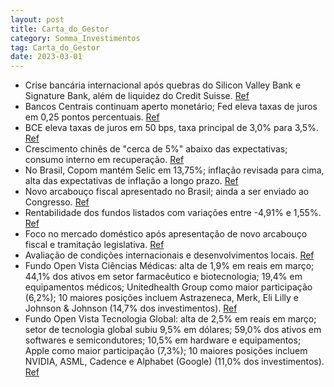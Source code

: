 ```yaml
---
layout: post
title: Carta_do_Gestor
category: Somma_Investimentos
tag: Carta_do_Gestor
date: 2023-03-01
---
```


- Crise bancária internacional após quebras do Silicon Valley Bank e Signature Bank, além de liquidez do Credit Suisse.
<a href="#" onclick="search_on_pdf('do Silicon Valley Bank (SVB) juntamente com o Signature Bank – ambos se tornando o segundo e terceir')">Ref</a>
- Bancos Centrais continuam aperto monetário; Fed eleva taxas de juros em 0,25 pontos percentuais.
<a href="#" onclick="search_on_pdf('stress no mercado bancário estadunidense, o FED manteve o ritmo da última reunião e elevou as taxas ')">Ref</a>
- BCE eleva taxas de juros em 50 bps, taxa principal de 3,0% para 3,5%.
<a href="#" onclick="search_on_pdf('Na Zona do Euro, o BCE elevou as taxas de juros em 50 bps, levando a taxa principal de juros de 3,0%')">Ref</a>
- Crescimento chinês de "cerca de 5%" abaixo das expectativas; consumo interno em recuperação.
<a href="#" onclick="search_on_pdf('das expectativas do mercado – que esperava “acima de 5,0%” ou “5,5%” -, os dados quantitativos e qua')">Ref</a>
- No Brasil, Copom mantém Selic em 13,75%; inflação revisada para cima, alta das expectativas de inflação a longo prazo.
<a href="#" onclick="search_on_pdf('O Banco Central manteve a taxa de juros em 13,75% como era esperado, mas aumentou o tom no comunicad')">Ref</a>
- Novo arcabouço fiscal apresentado no Brasil; ainda a ser enviado ao Congresso.
<a href="#" onclick="search_on_pdf('duro com alguma credibilidade no novo arcabouço fiscal poderá reduzir a inclinação. No fim do mês,')">Ref</a>
- Rentabilidade dos fundos listados com variações entre -4,91% e 1,55%.
<a href="#" onclick="search_on_pdf('diferença de 0,55 do IFIX e sua rentabilidade 6 meses é igual a -4,93%. O patrimônio líquido médio 1')">Ref</a>
- Foco no mercado doméstico após apresentação de novo arcabouço fiscal e tramitação legislativa.
<a href="#" onclick="search_on_pdf('Para o mês de abril esperamos um mercado local muito sensível as novidades do arcabouço fiscal e sua')">Ref</a>
- Avaliação de condições internacionais e desenvolvimentos locais. 
<a href="#" onclick="search_on_pdf('Para o mês de abril esperamos um mercado local muito sensível as novidades do arcabouço fiscal e sua')">Ref</a>
- Fundo Open Vista Ciências Médicas: alta de 1,9% em reais em março; 44,1% dos ativos em setor farmacêutico e biotecnologia; 19,4% em equipamentos médicos; Unitedhealth Group como maior participação (6,2%); 10 maiores posições incluem Astrazeneca, Merk, Eli Lilly e Johnson & Johnson (14,7% dos investimentos).
<a href="#" onclick="search_on_pdf('Em março o fundo Open Vista Ciências Médicas apresentou alta de 0,2%, em reais, o que é resultado de')">Ref</a>
- Fundo Open Vista Tecnologia Global: alta de 2,5% em reais em março; setor de tecnologia global subiu 9,5% em dólares; 59,0% dos ativos em softwares e semicondutores; 10,5% em hardware e equipamentos; Apple como maior participação (7,3%); 10 maiores posições incluem NVIDIA, ASML, Cadence e Alphabet (Google) (11,0% dos investimentos).
<a href="#" onclick="search_on_pdf('dos ativos no exterior, compensada pela queda de 2,9% do dólar versus o real. O setor de tecnologia ')">Ref</a>
